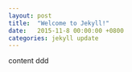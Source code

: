 ```yaml
---
layout: post
title:  "Welcome to Jekyll!"
date:   2015-11-8 00:00:00 +0800
categories: jekyll update
---
```

content ddd

